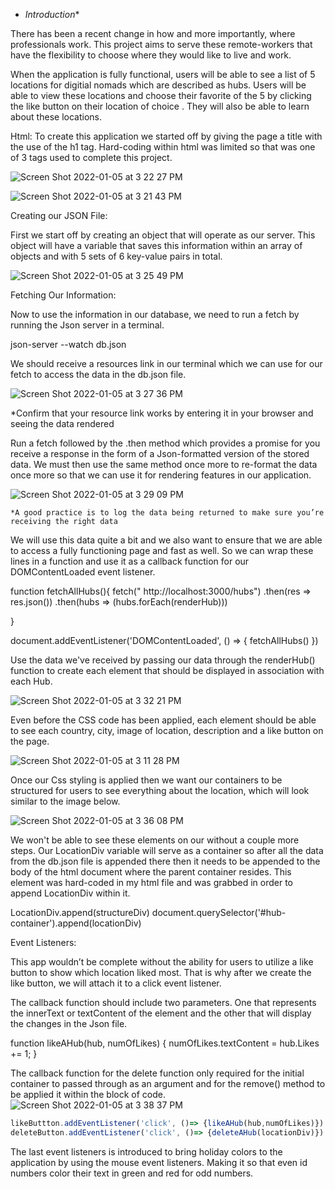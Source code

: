 
- *Introduction**

There has been a recent change in how and more importantly, where professionals work. This project aims to serve these remote-workers that have the flexibility to choose where they would like to live and work.

When the application is fully functional, users will be able to see a list of 5  locations for digitial nomads which are described as hubs. Users will be able to view these locations and choose their favorite of the 5 by clicking the like button on their location of choice . They will also be able to learn about these locations.

Html:
To create this application we started off by giving the page a title with the use of the h1 tag. Hard-coding within html was limited so that was one of 3 tags used to complete this project.

![Screen Shot 2022-01-05 at 3 22 27 PM](https://user-images.githubusercontent.com/90803892/148283892-bdb806b8-0d9d-4190-b083-598d8bfd2eaf.png)

![Screen Shot 2022-01-05 at 3 21 43 PM](https://user-images.githubusercontent.com/90803892/148283809-c1a92197-b210-4297-9321-23c5c2e4195d.png)

Creating our JSON File:

First we start off by creating an object that will operate as our server. This object will have a variable that saves this information within an array of objects and with 5 sets of 6 key-value pairs in total.

![Screen Shot 2022-01-05 at 3 25 49 PM](https://user-images.githubusercontent.com/90803892/148284294-ca684a67-419f-4923-93cb-eca87126d36a.png)

Fetching Our Information:

Now to use the information in our database, we need to run a fetch by running the Json server in a terminal.

json-server --watch db.json

We should receive a resources link in our terminal which we can use for our fetch to access the data in the db.json file. 

![Screen Shot 2022-01-05 at 3 27 36 PM](https://user-images.githubusercontent.com/90803892/148284498-91572e7f-c771-4599-bd08-3f03d4ca264c.png)

*Confirm that your resource link works by entering it in your browser and seeing the data rendered

Run a fetch followed by the .then method which provides a promise for you receive a response in the form of a Json-formatted version of the stored data. We must then use the same method once more to re-format the data once more so that we can use it for rendering features in our application.

![Screen Shot 2022-01-05 at 3 29 09 PM](https://user-images.githubusercontent.com/90803892/148284724-b3c77827-b20e-4832-857a-313127c8f8df.png)

    *A good practice is to log the data being returned to make sure you’re receiving the right data

We will use this data quite a bit and we also want to ensure that we are able to access a fully functioning page and fast as well. So we can wrap these lines in a function and use it as a callback function for our DOMContentLoaded event listener.

function fetchAllHubs(){
    fetch(" http://localhost:3000/hubs")
    .then(res => res.json())
    .then(hubs => (hubs.forEach(renderHub)))

}

document.addEventListener('DOMContentLoaded', () => {
    fetchAllHubs()
})





Use the data we've received by passing our data through the renderHub() function to create each element that should be displayed in association with each Hub.

![Screen Shot 2022-01-05 at 3 32 21 PM](https://user-images.githubusercontent.com/90803892/148285148-733f075a-23ef-42b9-bfbb-463e95ecd5d4.png)


Even before the CSS code has been applied, each element should be able to see each country, city, image of location, description and a like button on the page.

![Screen Shot 2022-01-05 at 3 11 28 PM](https://user-images.githubusercontent.com/90803892/148282557-a68a8f26-6540-4595-a855-cb9043b0625d.png)

Once our Css styling is applied then we want our containers to be structured for users to see everything about the location, which will look similar to the image below.

![Screen Shot 2022-01-05 at 3 36 08 PM](https://user-images.githubusercontent.com/90803892/148285622-6bceace5-a45a-4556-a4eb-e11424c2bba6.png)


We won't be able to see these elements on our without a couple more steps.
Our LocationDiv variable will serve as a container so after all the data from the db.json file is appended there then it needs to be appended to the body of the html document where the parent container resides. This element was hard-coded in my html file and was grabbed in order to append LocationDiv within it.


LocationDiv.append(structureDiv)
document.querySelector('#hub-container').append(locationDiv)

Event Listeners:

This app wouldn’t be complete without the ability for users to utilize a like button to show which location liked most. That is why after we create the like button, we will attach it to a click event listener.

The callback function should include two parameters. One that represents the innerText or textContent of the element and the other that will display the changes in the Json file.

function likeAHub(hub, numOfLikes) {
     numOfLikes.textContent = hub.Likes += 1;
}

The callback function for the delete function only required for the initial container to passed through as an argument and for the remove() method to be applied it within the block of code.
![Screen Shot 2022-01-05 at 3 38 37 PM](https://user-images.githubusercontent.com/90803892/148285964-90204f17-18d3-4f0a-a024-71582d8c0de2.png)

```jsx
likeButtton.addEventListener('click', ()=> {likeAHub(hub,numOfLikes)})
deleteButton.addEventListener('click', ()=> {deleteAHub(locationDiv)})
```

The last event listeners is introduced to bring holiday colors to the application by using the mouse event listeners. Making it so that even id numbers color their text in green and red for odd numbers.
